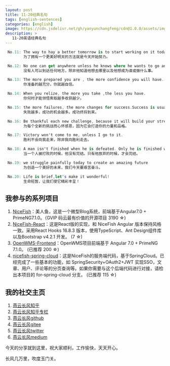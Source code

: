 ```yaml
---
layout: post
title: 11-20经典名句
tags: [english-sentences]
categories: [english]
image: https://cdn.jsdelivr.net/gh/yanyunchangfeng/cdn@1.0.0/assets/img/blog/code-format/code-format-cover.png
description: >
   11-20英语经典名句
---
```

 ```swift
  No.11: The way to hay a better tomorrow is to start working on it today. 
         为了拥有一个更美好明天的方法就是今天开始努力。
 ```
 ```swift
  No.12: No one can get anywhere unless he knows where he wants to go and what he wants to be or do. 
         没有人可以到达任何地方，除非他知道他想去哪里以及他想成为谁或做什么事。
 ```
 ```swift
  No.13: The more prepared you are , the more confidence you will have.
         你准备的越充分，你就越自信。
 ```
 ```swift
  No.14: When you relize, the more you take ,the less you have.
         你何时才能领悟索取越多收获越少。
 ```
 ```swift
  No.15: the more failures, the more changes for success.Success is usually the last-minute visitor.
         失败越多，成功的机会越多。成功终将到来。
 ```
 ```swift
  No.16: Be thankful each new challenge, because it will build your strength and character.
         为每个全新的挑战而心怀感恩，因为它会打造你的力量和品格。
 ```
 ```swift
  No.17: Victory won't come to me, unless I go to it.
         胜利不会向我走来，除非我向胜利走去。
 ```
 ```swift
  No.18: A man isn't finished when he is defeated. Only he is finished when he quits.
         当一个人被打败的时候，他没有完结。只有他放弃的时候，才会完结。
 ```
 ```swift
  No.19: we struggle painfully today to create an amazing future
         为创造一个美好的未来，我们今天要艰苦奋斗。
 ```
 ```swift
  No.20: Life is brief,let's make it wonderful!
         生命短暂，让我们使它精彩丰呈！
 ```


## 我参与的系列项目

1. [NiceFish]( https://gitee.com/mumu-osc/NiceFish)：美人鱼，这是一个微型Blog系统，前端基于Angular7.0 + PrimeNG7.1.0。（GVIP 码云最有价值的开源项目 3190 ☆)
2. [NiceFish-React]( https://github.com/damoqiongqiu/NiceFish-React)：这是React版的实现，和 NiceFish Angular 版本保持风格一致。采用React Hooks 16.8.3 版本，使用TypeScript、Ant Design组件库以及Bootstrap v4.2.1 开发。  (7 ☆)
3. [OpenWMS-Frontend](https://gitee.com/mumu-osc/OpenWMS-Frontend)：OpenWMS项目前端基于 Angular 7.0 + PrimeNG 7.1.0。  (已推荐 200 ☆)
4. [nicefish-spring-cloud](https://gitee.com/mumu-osc/nicefish-spring-cloud)：这是NiceFish的服务端代码，基于SpringCloud。已经完成了一些基本的功能，如 SpringSecurity+OAuth2+JWT 实现SSO，文章、用户、评论等的分页查询等。如果你需要与这个后端代码进行对接，请检出本项目的 for-spring-cloud 分支。 (已推荐 115 ☆)

## 我的社交主页  

1. [燕云长风知乎](https://zhihu.com/people/hbxyxuxiaodong)  
2. [燕云长风知乎专栏](https://zhuanlan.zhihu.com/yanyunchangfeng)  
3. [燕云长风github](https://github.com/yanyunchangfeng)  
4. [燕云长风gitee](https://gitee.com/yanyunchangfeng)  
5. [燕云长风twitter](https://twitter.com/yanyunchangfeng)  
6. [燕云长风medium](https://medium.com/@yanyunchangfeng) 

今天的分享就到这里，祝大家顺利，工作愉快，天天开心。

长风几万里，吹度玉门关。